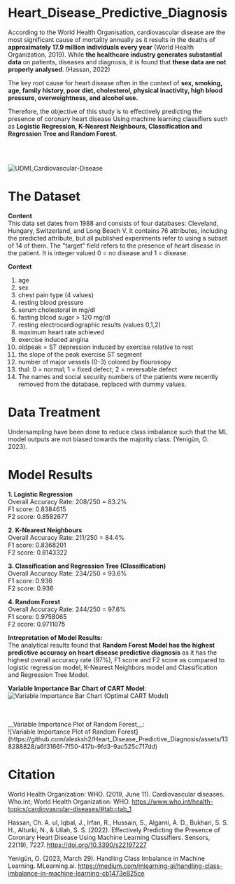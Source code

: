 # Heart_Disease_Predictive_Diagnosis
According to the World Health Organisation, cardiovascular disease are the most significant cause of mortality annually as it results in the deaths of __approximately  17.9 million individuals every year__ (World Health Organization, 2019). While __the healthcare industry generates substantial data__ on patients, diseases and diagnosis, it is found that __these data are not properly analysed__.  (Hassan, 2022) <br>

The key root cause for heart disease often in the context of __sex, smoking, age, family history, poor diet, cholesterol, physical inactivity, high blood pressure, overweightness, and alcohol use.__ <br>

Therefore, the objective of this study is to effectively predicting the presence of coronary heart disease Using machine learning classifiers such as __Logistic Regression, K-Nearest Neighbours, Classification and Regression Tree and Random Forest__.



<br>
<br>


![UDMI_Cardiovascular-Disease](https://github.com/alexksh2/Heart_Disease_Predictive_Diagnosis/assets/138288828/575e295e-984a-4fc9-9acd-7eb3f4c85f71)

# The Dataset

__Content__ <br>
This data set dates from 1988 and consists of four databases: Cleveland, Hungary, Switzerland, and Long Beach V. It contains 76 attributes, including the predicted attribute, but all published experiments refer to using a subset of 14 of them. The "target" field refers to the presence of heart disease in the patient. It is integer valued 0 = no disease and 1 = disease. <br>

__Context__ <br>
1. age <br>
2. sex <br>
3. chest pain type (4 values) <br>
4. resting blood pressure <br>
5. serum cholestoral in mg/dl <br>
6. fasting blood sugar > 120 mg/dl <br>
7. resting electrocardiographic results (values 0,1,2) <br>
8. maximum heart rate achieved <br>
9. exercise induced angina <br>
10. oldpeak = ST depression induced by exercise relative to rest <br>
11. the slope of the peak exercise ST segment <br>
12. number of major vessels (0-3) colored by flourosopy <br>
13. thal: 0 = normal; 1 = fixed defect; 2 = reversable defect <br>
14. The names and social security numbers of the patients were recently removed from the database, replaced with dummy values. <br>


# Data Treatment
Undersampling have been done to reduce class imbalance such that the ML model outputs are not biased towards the majority class.  (Yenigün, O. 2023).



# Model Results
__1. Logistic Regression__ <br>
   Overall Accuracy Rate: 208/250 = 83.2% <br>
   F1 score: 0.8384615 <br>
   F2 score: 0.8582677 <br>

__2. K-Nearest Neighbours__ <br>
   Overall Accuracy Rate: 211/250 = 84.4% <br>
   F1 score: 0.8368201 <br>
   F2 score: 0.8143322 <br>

__3. Classification and Regression Tree (Classification)__ <br>
   Overall Accuracy Rate: 234/250 = 93.6% <br>
   F1 score: 0.936 <br>
   F2 score: 0.936 <br>

__4. Random Forest__ <br>
   Overall Accuracy Rate: 244/250 = 97.6% <br>
   F1 score: 0.9758065 <br>
   F2 score: 0.9711075 <br>
   

__Intrepretation of Model Results:__ <br>
The analytical results found that __Random Forest Model has the highest predictive accuracy on heart disease predictive diagnosis__ as it has the highest overall accuracy rate (97%), F1 score and F2 score as compared to logistic regression model, K-Nearest Neighbors model and Classification and Regression Tree Model.


__Variable Importance Bar Chart of CART Model__: <br>
![Variable Importance Bar Chart (Optimal CART Model)](https://github.com/alexksh2/Heart_Disease_Predictive_Diagnosis/assets/138288828/d2e662ee-4a1c-4985-ab5d-43f2863e43f6)

<br>
<br>
__Variable Importance Plot of Random Forest__: <br>
![Variable Importance Plot of Random Forest](https://github.com/alexksh2/Heart_Disease_Predictive_Diagnosis/assets/138288828/a6f3166f-7f50-417b-9fd3-9ac525c717dd)



# Citation
World Health Organization: WHO. (2019, June 11). Cardiovascular diseases. Who.int; World Health Organization: WHO. https://www.who.int/health-topics/cardiovascular-diseases/#tab=tab_1 <br>

Hassan, Ch. A. ul, Iqbal, J., Irfan, R., Hussain, S., Algarni, A. D., Bukhari, S. S. H., Alturki, N., & Ullah, S. S. (2022). Effectively Predicting the Presence of Coronary Heart Disease Using Machine Learning Classifiers. Sensors, 22(19), 7227. https://doi.org/10.3390/s22197227 <br>

Yenigün, O. (2023, March 29). Handling Class Imbalance in Machine Learning. MLearning.ai. https://medium.com/mlearning-ai/handling-class-imbalance-in-machine-learning-cb1473e825ce
